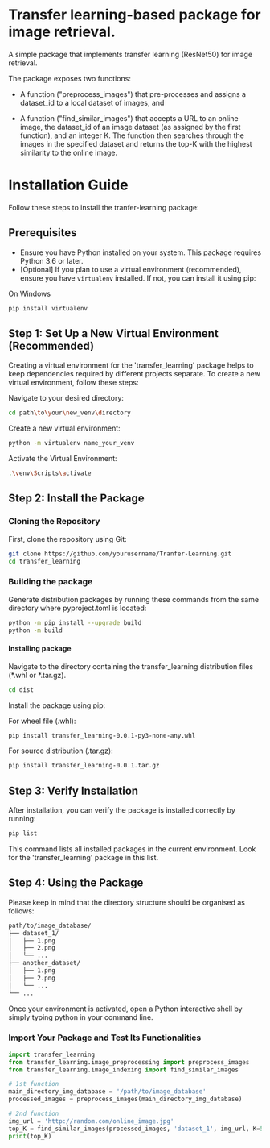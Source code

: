 
# Transfer learning-based package for image retrieval.

A simple package that implements transfer learning (ResNet50) for image retrieval.

The package exposes two functions:

- A function ("preprocess_images") that pre-processes and assigns a dataset_id to a local dataset of images, and

- A function ("find_similar_images") that accepts a URL to an online image, the dataset_id of an image dataset (as assigned by the first function), and an integer K.
The function then searches through the images in the specified dataset and returns the top-K with the highest similarity to the online image.


# Installation Guide

Follow these steps to install the tranfer-learning package:

## Prerequisites

- Ensure you have Python installed on your system. This package requires Python 3.6 or later.
- [Optional] If you plan to use a virtual environment (recommended), ensure you have `virtualenv` installed. If not, you can install it using pip:

On Windows

```bash
pip install virtualenv
```

## Step 1: Set Up a New Virtual Environment (Recommended)

Creating a virtual environment for the 'transfer_learning' package helps to keep dependencies required by different projects separate.
To create a new virtual environment, follow these steps:

Navigate to your desired directory:

```bash
cd path\to\your\new_venv\directory
```

Create a new virtual environment:

```bash
python -m virtualenv name_your_venv
```

Activate the Virtual Environment:


```bash
.\venv\Scripts\activate
```

## Step 2: Install the Package

### Cloning the Repository

First, clone the repository using Git:

```bash
git clone https://github.com/yourusername/Tranfer-Learning.git
cd transfer_learning
```

### Building the package

Generate distribution packages by running these commands from the same directory where pyproject.toml is located:

```bash
python -m pip install --upgrade build
python -m build
```

#### Installing package

Navigate to the directory containing the transfer_learning distribution files (*.whl or *.tar.gz).

```bash
cd dist
```

Install the package using pip:

For wheel file (.whl):

```bash
pip install transfer_learning-0.0.1-py3-none-any.whl
```

For source distribution (.tar.gz):

```bash
pip install transfer_learning-0.0.1.tar.gz
```

## Step 3: Verify Installation

After installation, you can verify the package is installed correctly by running:

```bash
pip list
```

This command lists all installed packages in the current environment. Look for the 'transfer_learning' package in this list.

## Step 4: Using the Package

Please keep in mind that the directory structure should be organised as follows:

```bash
path/to/image_database/
├── dataset_1/
│   ├── 1.png
│   ├── 2.png
│   └── ...
├── another_dataset/
│   ├── 1.png
│   ├── 2.png
│   └── ...
└── ...
```

Once your environment is activated, open a Python interactive shell by simply typing python in your command line.

### Import Your Package and Test Its Functionalities

```python
import transfer_learning
from transfer_learning.image_preprocessing import preprocess_images
from transfer_learning.image_indexing import find_similar_images

# 1st function
main_directory_img_database = '/path/to/image_database'
processed_images = preprocess_images(main_directory_img_database)

# 2nd function
img_url = 'http://random.com/online_image.jpg'
top_K = find_similar_images(processed_images, 'dataset_1', img_url, K=5)
print(top_K)
```
